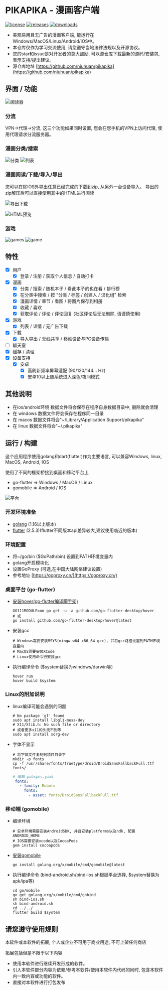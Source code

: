 PIKAPIKA - 漫画客户端
========
[![license](https://img.shields.io/github/license/niuhuan/pikapika)](https://raw.githubusercontent.com/niuhuan/pikapika/master/LICENSE)
[![releases](https://img.shields.io/github/v/release/niuhuan/pikapika)](https://github.com/niuhuan/pikapika/releases)
[![downloads](https://img.shields.io/github/downloads/niuhuan/pikapika/total)](https://github.com/niuhuan/pikapika/releases)

- 美观易用且无广告的漫画客户端, 能运行在Windows/MacOS/Linux/Android/IOS中。
- 本仓库仅作为学习交流使用, 请您遵守当地法律法规以及开源协议。
- 您的star和issue是对开发者的莫大鼓励, 可以源仓库下载最新的源码/安装包, 表示支持/提出建议。
- 源仓库地址 [https://github.com/niuhuan/pikapika](https://github.com/niuhuan/pikapika)

## 界面 / 功能

![阅读器](images/reader.png)

### 分流

VPN->代理->分流, 这三个功能如果同时设置, 您会在您手机的VPN上访问代理, 使用代理请求分流服务器。

### 漫画分类/搜索

![分类](images/categories_screen.png) ![列表](images/comic_list.png)

### 漫画阅读/下载/导入/导出

您可以在除IOS外导出任意已经完成的下载到zip, 从另外一台设备导入。 导出的zip解压后可以直接使用其中的HTML进行阅读

![导出下载](images/exporting.png)

![HTML预览](images/exporting2.png)

### 游戏

![games](images/games.png)
![game](images/game.png)

## 特性

- [x] 用户
    - [x] 登录 / 注册 / 获取个人信息 / 自动打卡
- [x] 漫画
    - [x] 分类 / 搜索 / 随机本子 / 看此本子的也在看 / 排行榜
    - [x] 在分类中搜索 / 按 "分类 / 标签 / 创建人 / 汉化组" 检索
    - [x] 漫画详情 / 章节 / 看图 / 将图片保存到相册
    - [x] 收藏 / 喜欢
    - [x] 获取评论 / 评论 / 评论回复 (社区评论后无法删除, 请谨慎使用)
- [x] 游戏
    - [x] 列表 / 详情 / 无广告下载
- [x] 下载
    - [x] 导入导出 / 无线共享 / 移动设备与PC设备传输
- [ ] 聊天室
- [x] 缓存 / 清理
- [x] 设备支持
    - [x] 安卓
        - [x] 高刷新频率屏幕适配 (90/120/144... Hz)
        - [x] 安卓10以上随系统进入深色/夜间模式

## 其他说明

- 在ios/android环境 数据文件将会保存在程序自身数据目录中, 删除就会清理
- 在 windows 数据文件将会保存在程序同一目录
- 在 macos 数据文件将会"~/Library/Application Support/pikapika"
- 在 linux 数据文件将会"~/.pikapika"

## 运行 / 构建

这个应用程序使用golang和dart(flutter)作为主要语言, 可以兼容Windows, linux, MacOS, Android, IOS

使用了不同的框架桥接到桌面和移动平台上

- go-flutter => Windows / MacOS / Linux
- gomobile => Android / IOS

![平台](images/platforms.png)

### 开发环境准备

- [golang](https://golang.org/) (1.16以上版本)
- [flutter](https://flutter.dev/) (2.5.3)(flutter不同版本api差异较大,建议使用临近的版本)

### 环境配置

- 将~/go/bin ($GoPath/bin) 设置到PATH环境变量内
- golang开启模块化
- 设置GoProxy (可选,在中国大陆网络建议设置)
- 参考地址 [https://goproxy.cn/](https://goproxy.cn/)

### 桌面平台 (go-flutter)

- [安装hover(go-flutter编译脚手架)](https://github.com/go-flutter-desktop/hover)
  ```shell
  GO111MODULE=on go get -u -a github.com/go-flutter-desktop/hover
  # 或
  go install github.com/go-flutter-desktop/hover@latest
  ```
- 安装gcc
  ```shell
  # Windows需要安装MSYS(mingw-w64-x86_64-gcc), 并将gcc路径设置到PATH环境变量内
  # MacOS需要安装XCode
  # Linux使用命令行安装gcc
  ```
- 执行编译命令 ($system替换为windows/darwin等)
  ```shell
  hover run
  hover build $system
  ```

### Linux的附加说明

- linux编译可能会遇到的问题
  ```shell
  # No package 'gl' found
  sudo apt install libgl1-mesa-dev
  # X11/Xlib.h: No such file or directory
  # 或者更多x11的头找不到等
  sudo apt install xorg-dev
  ```
- 字体不显示
    ```shell
    # 将字体文件复制到项目目录下
    mkdir -p fonts
    cp -f /usr/share/fonts/truetype/droid/DroidSansFallbackFull.ttf fonts/
    ```
    ```yaml
   # 编辑 pubspec.yaml
     fonts:
       - family: Roboto
         fonts:
           - asset: fonts/DroidSansFallbackFull.ttf
    ```

### 移动端 (gomobile)

- 编译环境
  ```shell
  # 安卓环境需要安装AndroidSDK, 并且安装platforms以及ndk, 配置 ANDROID_HOME
  # IOS需要安装xcode以及CocoaPods 
  gem install cocoapods
  ```
- [安装gomobile](https://github.com/golang/mobile)
  ```shell
  go install golang.org/x/mobile/cmd/gomobile@latest
  ```
- 执行编译命令 (bind-android.sh/bind-ios.sh根据平台选择, $system替换为apk/ipa等)
  ```shell
  cd go/mobile
  go get golang.org/x/mobile/cmd/gobind
  sh bind-ios.sh
  sh bind-android.sh
  cd ../../
  flutter build $system
  ```

## 请您遵守使用规则

本软件或本软件的拓展, 个人或企业不可用于商业用途, 不可上架任何商店

拓展包括但是不限于以下内容

- 使用本软件进行继续开发形成的软件。
- 引入本软件部分内容为依赖/参考本软件/使用本软件内代码的同时, 包含本软件内一致内容或功能的软件。
- 直接对本软件进行打包发布
